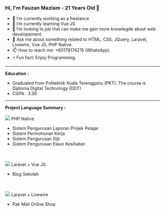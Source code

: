 ### Hi, I'm Fauzan Mazlam - 21 Years Old 👋

- 🔭 I’m currently working as a freelance
- 🌱 I’m currently learning Vue JS
- 👯 I’m looking to job that can make me gain more knowlegde about web developement.
- 💬 Ask me about something related to HTML, CSS, JQuery, Laravel, Livewire, Vue JS, PHP Native.
- 📫 How to reach me: +60179174215 (WhatsApp).
- ⚡ Fun fact: Enjoy Programming.

<hr />

<b>Education :</b>
- Graduated from Politeknik Kuala Terengganu (PKT). The course is Diploma Digital Technology (DDT) 
- CGPA : 3.56

<hr />

<b>Project Language Summary :</b><br /><br />
<img src="https://www.computerhope.com/cdn/arrow.png" /> PHP Native
- Sistem Pengurusan Laporan Projek Pelajar
- Sistem Permohonan Kerja
- Sistem Pengurusan Sijil
- Sistem Pengurusan Elaun Kesihatan

<br /><br />
<img src="https://www.computerhope.com/cdn/arrow.png" /> Laravel + Vue JS
- Blog Sekolah

<br /><br />
<img src="https://www.computerhope.com/cdn/arrow.png" /> Laravel + Livewire
- Pak Mail Online Shop



